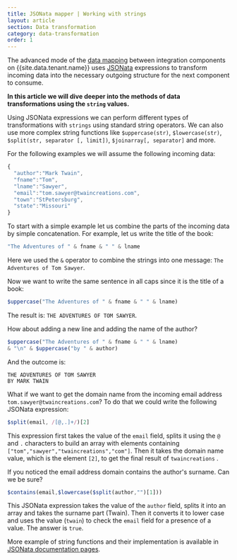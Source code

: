 ```yaml
---
title: JSONata mapper | Working with strings
layout: article
section: Data transformation
category: data-transformation
order: 1
---
```


The advanced mode of the [data mapping](mapping-data#using-advanced-mapping-mode)
between integration components on {{site.data.tenant.name}} uses
[JSONata](http://jsonata.org) expressions to transform incoming data into the
necessary outgoing structure for the next component to consume.

**In this article we will dive deeper into the methods of data transformations using
the `string` values.**

Using JSONata expressions we can perform different types of transformations with
`strings` using standard string operators. We can also use more complex string
functions like `$uppercase(str)`, `$lowercase(str)`, `$split(str, separator [, limit])`,
`$joinarray[, separator]` and more.

For the following examples we will assume the following incoming data:

```js
{
  "author":"Mark Twain",
  "fname":"Tom",
  "lname":"Sawyer",
  "email":"tom.sawyer@twaincreations.com",
  "town":"StPetersburg",
  "state":"Missouri"
}
```

To start with a simple example let us combine the parts of the incoming data by
simple concatenation. For example, let us write the title of the book:

```js
"The Adventures of " & fname & " " & lname
```

Here we used the `&` operator to combine the strings into one message:
`The Adventures of Tom Sawyer`.

Now we want to write the same sentence in all caps since it is the title of a book:

```js
$uppercase("The Adventures of " & fname & " " & lname)
```
The result is: `THE ADVENTURES OF TOM SAWYER`.

How about adding a new line and adding the name of the author?

```js
$uppercase("The Adventures of " & fname & " " & lname)
& "\n" & $uppercase("by " & author)
```

And the outcome is:
```
THE ADVENTURES OF TOM SAWYER
BY MARK TWAIN
```

What if we want to get the domain name from the incoming email address
`tom.sawyer@twaincreations.com`? To do that we could write the following JSONata
expression:

```js
$split(email, /[@,.]+/)[2]
```

This expression first takes the value of the `email` field, splits it using the
`@` and `.` characters to build an array with elements containing
`["tom","sawyer","twaincreations","com"]`. Then it takes the domain name value,
which is the element `[2]`, to get the final result of `twaincreations` .

If you noticed the email address domain contains the author's surname. Can we be sure?

```js
$contains(email,$lowercase($split(author,"")[1]))
```

This JSONata expression takes the value of the `author` field, splits it into an
array and takes the surname part (Twain). Then it converts it to lower case and
uses the value (`twain`) to check the `email` field for a presence of a value. The
answer is `true`.

More example of string functions and their implementation is available in
[JSONata documentation pages](http://docs.jsonata.org/string-functions.html).

